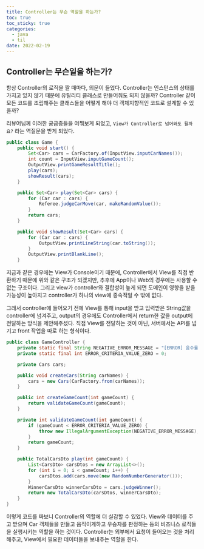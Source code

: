 ```yaml
---
title: Controller는 무슨 역할을 하는가?
toc: true
toc_sticky: true
categories:
  - java
  - til
date: 2022-02-19
---
```


## Controller는 무슨일을 하는가?

항상 Controller의 로직을 짤 때마다, 의문이 들었다.
Controller는 인스턴스의 상태를 가지고 있지 않기 때문에 유틸리티 클래스로 만들어줘도 되지 않을까? 
Controller 같이 모든 코드를 조립해주는 클래스들을 어떻게 해야 더 객체지향적인 코드로 설계할 수 있을까?

리뷰어님께 이러한 궁금증들을 여쭤보게 되었고, `View가 Controller로 넘어와도 될까요?` 라는 역질문을 받게 되었다.

```java
public class Game {
	public void start() {
		Set<Car> cars = CarFactory.of(InputView.inputCarNames());
		int count = InputView.inputGameCount();
		OutputView.printGameResultTitle();
		play(cars);
		showResult(cars);
	}

	public Set<Car> play(Set<Car> cars) {
		for (Car car : cars) {
			Referee.judgeCarMove(car, makeRandomValue());
		}
		return cars;
	}

	public void showResult(Set<Car> cars) {
		for (Car car : cars) {
			OutputView.printLineString(car.toString());
		}
		OutputView.printBlankLine();
	}


```

지금과 같은 경우에는 View가 Console이기 때문에, Controller에서 View를 직접 반환하기 때문에 위와 같은 구조가 되겠지만, 추후에 App이나 Web의 경우에는 사용할 수 없는 구조이다.
그리고 view가 controller와 결합성이 높게 되면 도메인이 영향을 받을 가능성이 높아지고 controller가 하나의 view에 종속적일 수 밖에 없다.

그래서 controller에 들어오기 전에 View를 통해 input을 받고 입력받은 String값을 controller에 넘겨주고, output의 경우에도 Controller에서 return한 값을 output에 전달하는 방식을 제안해주셨다.
직접 View를 전달하는 것이 아닌, 서버에서는 API를 넘기고 front 작업을 따로 하는 형식이다.

```java
public class GameController {
    private static final String NEGATIVE_ERROR_MESSAGE = "[ERROR] 음수를 입력할 수 없습니다";
    private static final int ERROR_CRITERIA_VALUE_ZERO = 0;

    private Cars cars;

    public void createCars(String carNames) {
        cars = new Cars(CarFactory.from(carNames));
    }

    public int createGameCount(int gameCount) {
        return validateGameCount(gameCount);
    }

    private int validateGameCount(int gameCount) {
        if (gameCount < ERROR_CRITERIA_VALUE_ZERO) {
            throw new IllegalArgumentException(NEGATIVE_ERROR_MESSAGE);
        }
        return gameCount;
    }

    public TotalCarsDto play(int gameCount) {
        List<CarsDto> carsDtos = new ArrayList<>();
        for (int i = 0; i < gameCount; i++) {
            carsDtos.add(cars.move(new RandomNumberGenerator()));
        }
        WinnerCarsDto winnerCarsDto = cars.judgeWinner();
        return new TotalCarsDto(carsDtos, winnerCarsDto);
    }
}
```

이렇게 코드를 짜보니 Controller의 역할에 더 실감할 수 있었다.
View와 데이터를 주고 받으며 Car 객체들을 만들고 움직이게하고 우승자를 판정하는 등의 비즈니스 로직들을 실행시키는 역할을 하는 것이다.
Controller는 외부에서 요청이 들어오는 것을 처리해주고, View에서 필요한 데이터들을 보내주는 역할을 한다.
